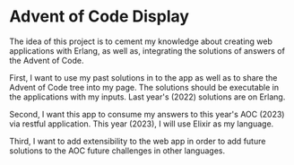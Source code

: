 # Advent of Code Display
The idea of this project is to cement my knowledge about creating web applications with Erlang, as well as, integrating the solutions of answers of the Advent of Code.

First, I want to use my past solutions in to the app as well as to share the Advent of Code tree into my page. The solutions should be executable in the applications with my inputs. Last year's (2022) solutions are on Erlang.

Second, I want this app to consume my answers to this year's AOC (2023) via restful application. This year (2023), I will use Elixir as my language.

Third, I want to add extensibility to the web app in order to add future solutions to the AOC future challenges in other languages.
